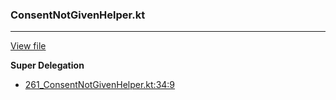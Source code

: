 ### ConsentNotGivenHelper.kt
---
[View file](../../precision_analyzed/261_ConsentNotGivenHelper.kt)

**Super Delegation**

 - [261_ConsentNotGivenHelper.kt:34:9](../../precision_analyzed/261_ConsentNotGivenHelper.kt#L34)
